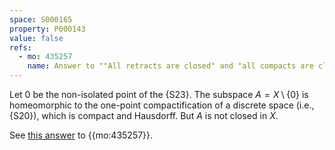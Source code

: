 ```yaml
---
space: S000165
property: P000143
value: false
refs:
  - mo: 435257
    name: Answer to ""All retracts are closed" and "all compacts are closed""
---
```


Let $0$ be the non-isolated point of the {S23}.  The subspace $A=X\setminus\{0\}$ is homeomorphic to the one-point compactification of a discrete space (i.e., {S20}), which is compact and Hausdorff.  But $A$ is not closed in $X$.

See [this answer](https://mathoverflow.net/a/435257) to {{mo:435257}}.
